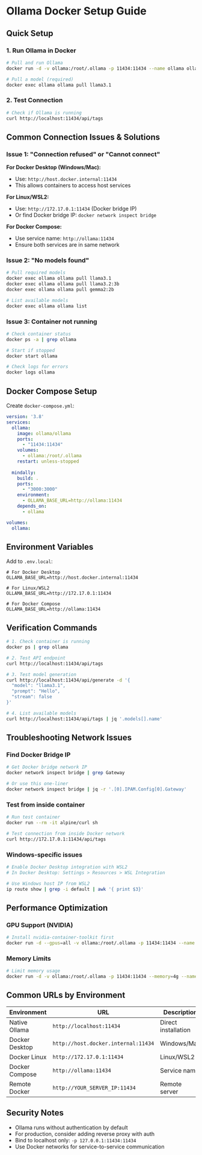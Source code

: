 # Ollama Docker Setup Guide

## Quick Setup

### 1. Run Ollama in Docker
```bash
# Pull and run Ollama
docker run -d -v ollama:/root/.ollama -p 11434:11434 --name ollama ollama/ollama

# Pull a model (required)
docker exec ollama ollama pull llama3.1
```

### 2. Test Connection
```bash
# Check if Ollama is running
curl http://localhost:11434/api/tags
```

## Common Connection Issues & Solutions

### Issue 1: "Connection refused" or "Cannot connect"

**For Docker Desktop (Windows/Mac):**
- Use: `http://host.docker.internal:11434`
- This allows containers to access host services

**For Linux/WSL2:**
- Use: `http://172.17.0.1:11434` (Docker bridge IP)
- Or find Docker bridge IP: `docker network inspect bridge`

**For Docker Compose:**
- Use service name: `http://ollama:11434`
- Ensure both services are in same network

### Issue 2: "No models found"

```bash
# Pull required models
docker exec ollama ollama pull llama3.1
docker exec ollama ollama pull llama3.2:3b
docker exec ollama ollama pull gemma2:2b

# List available models
docker exec ollama ollama list
```

### Issue 3: Container not running

```bash
# Check container status
docker ps -a | grep ollama

# Start if stopped
docker start ollama

# Check logs for errors
docker logs ollama
```

## Docker Compose Setup

Create `docker-compose.yml`:

```yaml
version: '3.8'
services:
  ollama:
    image: ollama/ollama
    ports:
      - "11434:11434"
    volumes:
      - ollama:/root/.ollama
    restart: unless-stopped
    
  mindally:
    build: .
    ports:
      - "3000:3000"
    environment:
      - OLLAMA_BASE_URL=http://ollama:11434
    depends_on:
      - ollama

volumes:
  ollama:
```

## Environment Variables

Add to `.env.local`:

```env
# For Docker Desktop
OLLAMA_BASE_URL=http://host.docker.internal:11434

# For Linux/WSL2
OLLAMA_BASE_URL=http://172.17.0.1:11434

# For Docker Compose
OLLAMA_BASE_URL=http://ollama:11434
```

## Verification Commands

```bash
# 1. Check container is running
docker ps | grep ollama

# 2. Test API endpoint
curl http://localhost:11434/api/tags

# 3. Test model generation
curl http://localhost:11434/api/generate -d '{
  "model": "llama3.1",
  "prompt": "Hello",
  "stream": false
}'

# 4. List available models
curl http://localhost:11434/api/tags | jq '.models[].name'
```

## Troubleshooting Network Issues

### Find Docker Bridge IP
```bash
# Get Docker bridge network IP
docker network inspect bridge | grep Gateway

# Or use this one-liner
docker network inspect bridge | jq -r '.[0].IPAM.Config[0].Gateway'
```

### Test from inside container
```bash
# Run test container
docker run --rm -it alpine/curl sh

# Test connection from inside Docker network
curl http://172.17.0.1:11434/api/tags
```

### Windows-specific issues
```bash
# Enable Docker Desktop integration with WSL2
# In Docker Desktop: Settings > Resources > WSL Integration

# Use Windows host IP from WSL2
ip route show | grep -i default | awk '{ print $3}'
```

## Performance Optimization

### GPU Support (NVIDIA)
```bash
# Install nvidia-container-toolkit first
docker run -d --gpus=all -v ollama:/root/.ollama -p 11434:11434 --name ollama ollama/ollama
```

### Memory Limits
```bash
# Limit memory usage
docker run -d -v ollama:/root/.ollama -p 11434:11434 --memory=4g --name ollama ollama/ollama
```

## Common URLs by Environment

| Environment | URL | Description |
|-------------|-----|-------------|
| Native Ollama | `http://localhost:11434` | Direct installation |
| Docker Desktop | `http://host.docker.internal:11434` | Windows/Mac |
| Docker Linux | `http://172.17.0.1:11434` | Linux/WSL2 |
| Docker Compose | `http://ollama:11434` | Service name |
| Remote Docker | `http://YOUR_SERVER_IP:11434` | Remote server |

## Security Notes

- Ollama runs without authentication by default
- For production, consider adding reverse proxy with auth
- Bind to localhost only: `-p 127.0.0.1:11434:11434`
- Use Docker networks for service-to-service communication